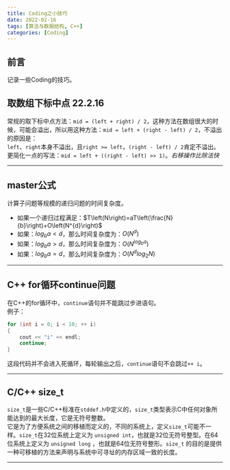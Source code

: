 ```yaml
---
title: Coding之小技巧
date: 2022-02-16
tags: [算法与数据结构, C++]
categories: [Coding]
---
```


## 前言
记录一些Coding的技巧。

## 取数组下标中点 22.2.16
常规的取下标中点方法：`mid = (left + right) / 2`，这种方法在数组很大的时候，可能会溢出，所以用这种方法：`mid = left + (right - left) / 2`，不溢出的原因是：  
`left`、`right`本身不溢出，且`right >= left`，`(right - left) / 2`肯定不溢出。  
更简化一点的写法：`mid = left + ((right - left) >> 1)`。*右移操作比除法快*

-----

## master公式
计算子问题等规模的递归问题的时间复杂度。  
- 如果一个递归过程满足：$T\left(N\right)=aT\left(\frac{N}{b}\right)+O\left(N^{d}\right)$
- 如果：$log_{b}a<d$，那么时间复杂度为：$O\left(N^{d}\right)$
- 如果：$log_{b}a>d$，那么时间复杂度为：$O\left(N^{log_{b}a}\right)$
- 如果：$log_{b}a=d$，那么时间复杂度为：$O\left(N^{d}log_{2}N\right)$

-----

## C++ for循环continue问题
在C++的for循环中，`continue`语句并不能跳过步进语句。  
例子：  
```cpp
for (int i = 0; i < 10; ++ i)
{
	cout << "i" << endl;
	continue;
}
```
这段代码并不会进入死循环，每轮输出之后，`continue`语句不会跳过`++ i`。

-----

## C/C++ size_t
`size_t`是一些C/C++标准在`stddef.h`中定义的，`size_t`类型表示C中任何对象所能达到的最大长度，它是无符号整数。  
它是为了方便系统之间的移植而定义的，不同的系统上，定义`size_t`可能不一样。`size_t`在32位系统上定义为 `unsigned int`，也就是32位无符号整型。在64位系统上定义为 `unsigned long` ，也就是64位无符号整形。`size_t` 的目的是提供一种可移植的方法来声明与系统中可寻址的内存区域一致的长度。

-----